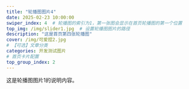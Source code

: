```yaml
---
title: "轮播图图片4"
date: 2025-02-23 10:00:00
swiper_index: 4  # 轮播图的索引为1，第一张图会显示在首页轮播图的第一个位置
top_img: /img/slider1.jpg  # 设置轮播图图片的路径
description: "这是首页第四张轮播图"
cover: /img/可爱捏2.jpg 
# 【可选】文章分类
categories: 开发测试图片
# 首页卡片配置 
top_group_index: 2
---
```

这是轮播图图片1的说明内容。
